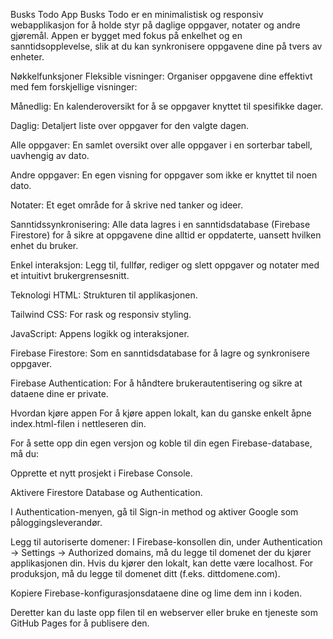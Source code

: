 Busks Todo App
Busks Todo er en minimalistisk og responsiv webapplikasjon for å holde styr på daglige oppgaver, notater og andre gjøremål. Appen er bygget med fokus på enkelhet og en sanntidsopplevelse, slik at du kan synkronisere oppgavene dine på tvers av enheter.

Nøkkelfunksjoner
Fleksible visninger: Organiser oppgavene dine effektivt med fem forskjellige visninger:

Månedlig: En kalenderoversikt for å se oppgaver knyttet til spesifikke dager.

Daglig: Detaljert liste over oppgaver for den valgte dagen.

Alle oppgaver: En samlet oversikt over alle oppgaver i en sorterbar tabell, uavhengig av dato.

Andre oppgaver: En egen visning for oppgaver som ikke er knyttet til noen dato.

Notater: Et eget område for å skrive ned tanker og ideer.

Sanntidssynkronisering: Alle data lagres i en sanntidsdatabase (Firebase Firestore) for å sikre at oppgavene dine alltid er oppdaterte, uansett hvilken enhet du bruker.

Enkel interaksjon: Legg til, fullfør, rediger og slett oppgaver og notater med et intuitivt brukergrensesnitt.

Teknologi
HTML: Strukturen til applikasjonen.

Tailwind CSS: For rask og responsiv styling.

JavaScript: Appens logikk og interaksjoner.

Firebase Firestore: Som en sanntidsdatabase for å lagre og synkronisere oppgaver.

Firebase Authentication: For å håndtere brukerautentisering og sikre at dataene dine er private.

Hvordan kjøre appen
For å kjøre appen lokalt, kan du ganske enkelt åpne index.html-filen i nettleseren din.

For å sette opp din egen versjon og koble til din egen Firebase-database, må du:

Opprette et nytt prosjekt i Firebase Console.

Aktivere Firestore Database og Authentication.

I Authentication-menyen, gå til Sign-in method og aktiver Google som påloggingsleverandør.

Legg til autoriserte domener: I Firebase-konsollen din, under Authentication -> Settings -> Authorized domains, må du legge til domenet der du kjører applikasjonen din. Hvis du kjører den lokalt, kan dette være localhost. For produksjon, må du legge til domenet ditt (f.eks. dittdomene.com).

Kopiere Firebase-konfigurasjonsdataene dine og lime dem inn i koden.

Deretter kan du laste opp filen til en webserver eller bruke en tjeneste som GitHub Pages for å publisere den.